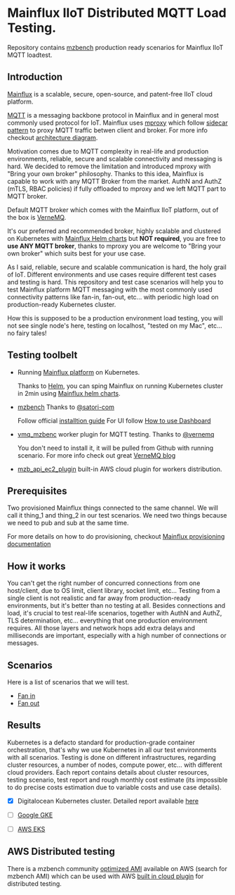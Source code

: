 # Mainflux IIoT Distributed MQTT Load Testing.
Repository contains [mzbench](https://github.com/satori-com/mzbench) production ready scenarios for  Mainflux IIoT MQTT loadtest.

## Introduction
[Mainflux](https://github.com/mainflux/mainflux) is a scalable, secure, open-source, and patent-free IIoT cloud platform.

[MQTT](http://mqtt.org/) is a messaging backbone protocol in Mainflux and in general most commonly used protocol for IoT. 
Mainflux uses [mproxy](https://github.com/mainflux/mproxy) which follow [sidecar pattern](https://www.oreilly.com/library/view/designing-distributed-systems/9781491983638/ch02.html)
to proxy MQTT traffic betwen client and broker. For more info checkout [architecture diagram](https://github.com/mainflux/mproxy#architecture).

Motivation comes due to MQTT complexity in real-life and production environments, reliable, secure and scalable connectivity and messaging is hard.
We decided to remove the limitation and introduced mproxy with "Bring your own broker" philosophy. Thanks to this idea, Mainflux is capable to work with any MQTT Broker from the market. AuthN and AuthZ (mTLS, RBAC policies) if fully offloaded to mproxy and we left MQTT part to MQTT broker.

Default MQTT broker which comes with the Mainflux IIoT platform, out of the box is [VerneMQ](https://github.com/vernemq/vernemq). 

It's our preferred and recommended broker, highly scalable and clustered on Kubernetes with [Mainflux Helm charts](https://github.com/mainflux/devops) but **NOT required**,
you are free to **use ANY MQTT broker**, thanks to mproxy you are welcome to "Bring your own broker" which suits best for your use case.

As I said, reliable, secure and scalable communication is hard, the holy grail of IoT. Different environments and use cases require different test cases and testing is hard.
This repository and test case scenarios will help you to test Mainflux platform MQTT messaging with the most commonly used connectivity patterns like fan-in, fan-out, etc... 
with periodic high load on production-ready Kubernetes cluster. 

How this is supposed to be a production environment load testing, you will not see single node's here, testing on localhost, "tested on my Mac",  etc... no fairy tales!

## Testing toolbelt
* Running [Mainflux platform](https://github.com/mainflux/mainflux) on Kubernetes.

  Thanks to [Helm](https://helm.sh/), you can sping Mainflux on running Kubernetes cluster in 2min using [Mainflux helm charts](https://github.com/mainflux/devops).
* [mzbench](https://github.com/satori-com/mzbench) Thanks to [@satori-com](https://github.com/satori-com)

   Follow official [installtion guide](https://satori-com.github.io/mzbench/)
   For UI follow [How to use Dashboard](https://github.com/satori-com/mzbench/blob/master/doc/dashboard.md)

* [vmq_mzbenc](vmq_mzbench) worker plugin for MQTT testing. Thanks to [@vernemq](https://github.com/vernemq)

  You don't need to install it, it will be pulled from Github with running scenario. For more info check out great [VerneMQ blog](https://vernemq.com/blog/2016/08/26/loadtesting-mqtt-brokers.html)
* [mzb_api_ec2_plugin](https://satori-com.github.io/mzbench/cloud_plugins/#amazon-ec2) built-in AWS cloud plugin for workers distribution.

## Prerequisites
Two provisioned Mainflux things connected to the same channel. We will call it thing_1 and thing_2 in our test scenarios. We need two things because we need to pub and sub at the same time.

 For more details on how to do provisioning, checkout [Mainflux provisioning documentation](https://mainflux.readthedocs.io/en/latest/provisioning/#provisioning-things)

## How it works
You can't get the right number of concurred connections from one host/client, due to OS limit, client library, socket limit, etc...
Testing from a single client is not realistic and far away from production-ready environments, but it's better than no testing at all.
Besides connections and load, it's crucial to test real-life scenarios, together with AuthN and AuthZ, TLS determination, etc... everything that one production environment requires. 
All those layers and network hops add extra delays and milliseconds are important, especially with a high number of connections or messages.

## Scenarios 
Here is a list of scenarios that we will test.
- [Fan in](https://github.com/nmarcetic/mainflux-loadtest/scenarios/fan_in.bdlhttps://github.com/nmarcetic/mainflux-loadtest/blob/master/mzbench/scenarios/fan_in.bdl)
- [Fan out](https://github.com/nmarcetic/mainflux-loadtest/blob/master/mzbench/scenarios/fan_out.bdl)

## Results
Kubernetes is a defacto standard for production-grade container orchestration, that's why we use Kubernetes in all our test environments with all scenarios. 
Testing is done on different infrastructures, regarding cluster resources, a number of nodes,  compute power, etc... with different cloud providers.
Each report contains details about cluster resources, testing scenario, test report and rough monthly cost estimate (its impossible to do precise costs estimation due to variable costs and use case details).

- [x] Digitalocean Kubernetes cluster. Detailed report available [here](https://github.com/nmarcetic/mainflux-loadtest/blob/master/reports/digitalocean.md)
- [ ] [Google GKE](https://cloud.google.com/kubernetes-engine)
- [ ] [AWS EKS](https://aws.amazon.com/eks/)


## AWS Distributed testing
There is a mzbench community [optimized AMI](https://thecloudmarket.com/image/ami-ee8d718e--mzbench-erlang-18) available on AWS (search for mzbench AMI)
which can be used with AWS [built in cloud plugin](https://github.com/satori-com/mzbench/blob/master/doc_old/cloud_plugins.md)  for distributed testing.

